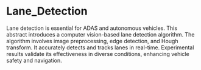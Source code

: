 # Lane_Detection
Lane detection is essential for ADAS and autonomous vehicles.
This abstract introduces a computer vision-based lane detection algorithm.
The algorithm involves image preprocessing, edge detection, and Hough transform.
It accurately detects and tracks lanes in real-time.
Experimental results validate its effectiveness in diverse conditions, enhancing vehicle safety and navigation.

